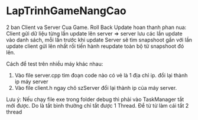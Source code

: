 # LapTrinhGameNangCao
2 ban Client va Server Cua Game.
Roll Back Update hoan thanh phan nua:
Client gửi dữ liệu từng lần update lên server => server lưu các lần update vào danh sách, mỗi lần trước khi update Server sẽ tìm snapshoot gần với lần update client gửi lên nhất rồi tiến hành reupdate toàn bộ từ snapshoot đó lên.

Cách để test trên nhiều máy khác nhau:
1. Vào file server.cpp tìm đoạn code nào có vẻ là 1 địa chỉ ip. đổi lại thành ip máy server
2. Vào file client.h ngay chô szServer đổi lại thành ip của máy server.

Lưu ý: Nếu chạy file exe trong folder debug thì phải vào TaskManager tắt mới được. Do là tắt bình thường chỉ tắt được 1 Thread. Để từ từ làm cái tắt 2 thread
